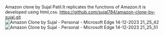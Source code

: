 Amazon clone by Sujal Patil.It replicates the functions of Amazon.It is developed using html,css.
https://github.com/sujal784/amazon-clone-by-sujal.git
![Amazon Clone by Sujal - Personal - Microsoft​ Edge 14-12-2023 21_25_42](https://github.com/sujal784/amazon-clone-by-sujal/assets/153832672/b85588b3-c726-44de-ac9b-bb903d0f3c07)
![Amazon Clone by Sujal - Personal - Microsoft​ Edge 14-12-2023 21_25_51](https://github.com/sujal784/amazon-clone-by-sujal/assets/153832672/7cea2318-a0a4-4049-a525-85a8e841f404)
